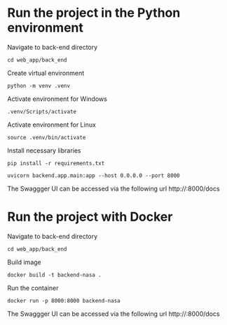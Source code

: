 # Run the project in the Python environment
Navigate to back-end directory
```shell
cd web_app/back_end
```
Create virtual environment
```shell
python -m venv .venv
```

Activate environment for Windows
```shell
.venv/Scripts/activate
```

Activate environment for Linux
```shell
source .venv/bin/activate
```

Install necessary libraries
```shell
pip install -r requirements.txt
```

```shell
uvicorn backend.app.main:app --host 0.0.0.0 --port 8000 
```
The Swaggger UI can be accessed via the following url http://<host>:8000/docs

# Run the project with Docker
Navigate to back-end directory
```shell
cd web_app/back_end
```
Build image
```shell
docker build -t backend-nasa .
```
Run the container
```shell
docker run -p 8000:8000 backend-nasa
```

The Swaggger UI can be accessed via the following url http://<host>:8000/docs

